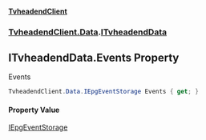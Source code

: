#### [TvheadendClient](./index.md 'index')
### [TvheadendClient.Data](./TvheadendClient-Data.md 'TvheadendClient.Data').[ITvheadendData](./TvheadendClient-Data-ITvheadendData.md 'TvheadendClient.Data.ITvheadendData')
## ITvheadendData.Events Property
Events  
```csharp
TvheadendClient.Data.IEpgEventStorage Events { get; }
```
#### Property Value
[IEpgEventStorage](./TvheadendClient-Data-IEpgEventStorage.md 'TvheadendClient.Data.IEpgEventStorage')  
